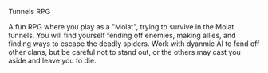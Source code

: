 Tunnels RPG


A fun RPG where you play as a "Molat", trying to survive in the Molat tunnels.
You will find yourself fending off enemies, making allies, and finding ways to escape the deadly spiders.
Work with dyanmic AI to fend off other clans, but be careful not to stand out, or the others may cast you aside and leave you to die.